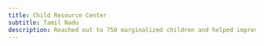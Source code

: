 ```yaml
---
title: Child Resource Center 
subtitle: Tamil Nadu
description: Reached out to 750 marginalized children and helped improve reading and arithmetic skills by ~70%
---
```

